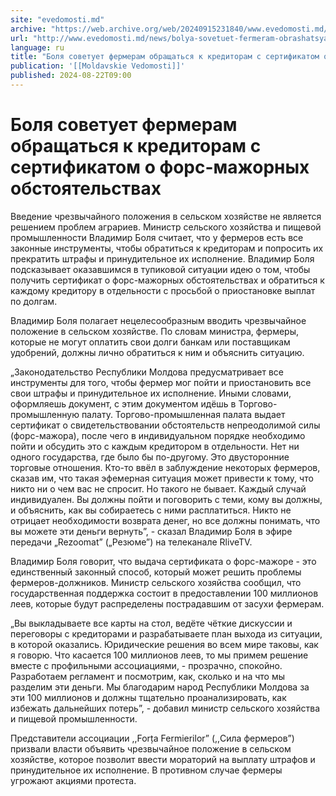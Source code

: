 ```yaml
---
site: "evedomosti.md"
archive: "https://web.archive.org/web/20240915231840/www.evedomosti.md/news/bolya-sovetuet-fermeram-obrashatsya-k-kreditoram-s-sertifika"
url: "http://www.evedomosti.md/news/bolya-sovetuet-fermeram-obrashatsya-k-kreditoram-s-sertifika"
language: ru
title: "Боля советует фермерам обращаться к кредиторам с сертификатом о форс-мажорных обстоятельствах"
publication: '[[Moldavskie Vedomosti]]'
published: 2024-08-22T09:00
---
```


# Боля советует фермерам обращаться к кредиторам с сертификатом о форс-мажорных обстоятельствах

Введение чрезвычайного положения в сельском хозяйстве не является решением проблем аграриев. Министр сельского хозяйства и пищевой промышленности Владимир Боля считает, что у фермеров есть все законные инструменты, чтобы обратиться к кредиторам и попросить их прекратить штрафы и принудительное их исполнение. Владимир Боля подсказывает оказавшимся в тупиковой ситуации идею о том, чтобы получить сертификат о форс-мажорных обстоятельствах и обратиться к каждому кредитору в отдельности с просьбой о приостановке выплат по долгам.

Владимир Боля полагает нецелесообразным вводить чрезвычайное положение в сельском хозяйстве. По словам министра, фермеры, которые не могут оплатить свои долги банкам или поставщикам удобрений, должны лично обратиться к ним и объяснить ситуацию.

„Законодательство Республики Молдова предусматривает все инструменты для того, чтобы фермер мог пойти и приостановить все свои штрафы и принудительное их исполнение. Иными словами, оформляешь документ, с этим документом идёшь в Торгово-промышленную палату. Торгово-промышленная палата выдает сертификат о свидетельствовании обстоятельств непреодолимой силы (форс-мажора), после чего в индивидуальном порядке необходимо пойти и обсудить это с каждым кредитором в отдельности. Нет ни одного государства, где было бы по-другому. Это двусторонние торговые отношения. Кто-то ввёл в заблуждение некоторых фермеров, сказав им, что такая эфемерная ситуация может привести к тому, что никто ни о чем вас не спросит. Но такого не бывает. Каждый случай индивидуален. Вы должны пойти и поговорить с теми, кому вы должны, и объяснить, как вы собираетесь с ними расплатиться. Никто не отрицает необходимости возврата денег, но все должны понимать, что вы можете эти деньги вернуть”, - сказал Владимир Боля в эфире передачи „Rezoomat” („Резюме”) на телеканале RliveTV.

Владимир Боля говорит, что выдача сертификата о форс-мажоре - это единственный законный способ, который может решить проблемы фермеров-должников. Министр сельского хозяйства сообщил, что государственная поддержка состоит в предоставлении 100 миллионов леев, которые будут распределены пострадавшим от засухи фермерам.

„Вы выкладываете все карты на стол, ведёте чёткие дискуссии и переговоры с кредиторами и разрабатываете план выхода из ситуации, в которой оказались. Юридические решения во всем мире таковы, как я говорю. Что касается 100 миллионов леев, то мы примем решение вместе с профильными ассоциациями, - прозрачно, спокойно. Разработаем регламент и посмотрим, как, сколько и на что мы разделим эти деньги. Мы благодарим народ Республики Молдова за эти 100 миллионов и должны тщательно проанализировать, как избежать дальнейших потерь”, - добавил министр сельского хозяйства и пищевой промышленности.

Представители ассоциации ,,Forța Fermierilor” (,,Сила фермеров”) призвали власти объявить чрезвычайное положение в сельском хозяйстве, которое позволит ввести мораторий на выплату штрафов и принудительное их исполнение. В противном случае фермеры угрожают акциями протеста.